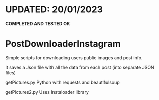 # UPDATED: 20/01/2023

#### COMPLETED AND TESTED OK ####

# PostDownloaderInstagram

Simple scripts for downloading users public images and post info.

It saves a Json file with all the data from each post (into separate JSON files)

getPictures.py
Python with requests and beautifulsoup

getPictures2.py
Uses Instaloader library

